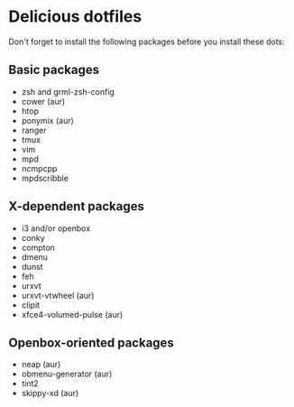 Delicious dotfiles
=====

Don't forget to install the following packages before you install these dots:

Basic packages
-----

- zsh and grml-zsh-config
- cower (aur)
- htop
- ponymix (aur)
- ranger
- tmux
- vim
- mpd
- ncmpcpp
- mpdscribble

X-dependent packages
-----

- i3 and/or openbox
- conky
- compton
- dmenu
- dunst
- feh
- urxvt
- urxvt-vtwheel (aur)
- clipit
- xfce4-volumed-pulse (aur)

Openbox-oriented packages
-----

- neap (aur)
- obmenu-generator (aur)
- tint2
- skippy-xd (aur)

